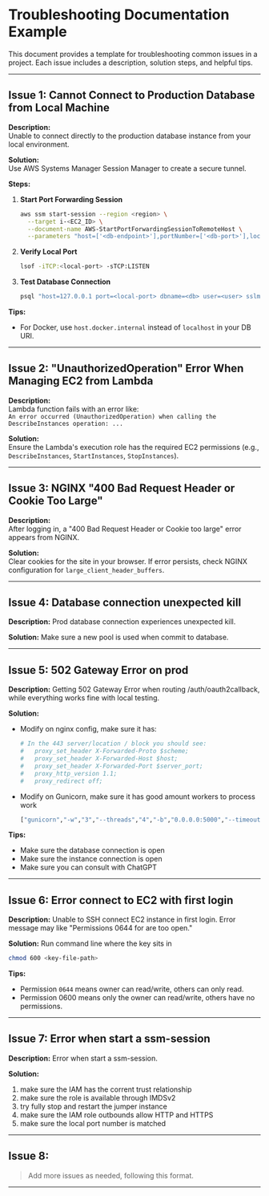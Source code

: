 # Troubleshooting Documentation Example

This document provides a template for troubleshooting common issues in a project. Each issue includes a description, solution steps, and helpful tips.

---

## Issue 1: Cannot Connect to Production Database from Local Machine

**Description:**  
Unable to connect directly to the production database instance from your local environment.

**Solution:**  
Use AWS Systems Manager Session Manager to create a secure tunnel.

**Steps:**
1. **Start Port Forwarding Session**
    ```sh
    aws ssm start-session --region <region> \
      --target i-<EC2_ID> \
      --document-name AWS-StartPortForwardingSessionToRemoteHost \
      --parameters "host=['<db-endpoint>'],portNumber=['<db-port>'],localPortNumber=['<local-port>']"
    ```
2. **Verify Local Port**
    ```sh
    lsof -iTCP:<local-port> -sTCP:LISTEN
    ```
3. **Test Database Connection**
    ```sh
    psql "host=127.0.0.1 port=<local-port> dbname=<db> user=<user> sslmode=require"
    ```

**Tips:**  
- For Docker, use `host.docker.internal` instead of `localhost` in your DB URI.

---

## Issue 2: "UnauthorizedOperation" Error When Managing EC2 from Lambda

**Description:**  
Lambda function fails with an error like:  
`An error occurred (UnauthorizedOperation) when calling the DescribeInstances operation: ...`

**Solution:**  
Ensure the Lambda's execution role has the required EC2 permissions (e.g., `DescribeInstances`, `StartInstances`, `StopInstances`).

---

## Issue 3: NGINX "400 Bad Request Header or Cookie Too Large"

**Description:**  
After logging in, a "400 Bad Request Header or Cookie too large" error appears from NGINX.

**Solution:**  
Clear cookies for the site in your browser. If error persists, check NGINX configuration for `large_client_header_buffers`.

---

## Issue 4: Database connection unexpected kill

**Description:**
Prod database connection experiences unexpected kill.

**Solution:**
Make sure a new pool is used when commit to database.

---

## Issue 5: 502 Gateway Error on prod

**Description:**
Getting 502 Gateway Error when routing /auth/oauth2callback, while everything works fine with local testing.

**Solution:**
- Modify on nginx config, make sure it has:
    ```sh
    # In the 443 server/location / block you should see:
    #   proxy_set_header X-Forwarded-Proto $scheme;
    #   proxy_set_header X-Forwarded-Host $host;
    #   proxy_set_header X-Forwarded-Port $server_port;
    #   proxy_http_version 1.1;
    #   proxy_redirect off;
    ```
- Modify on Gunicorn, make sure it has good amount workers to process work
    ```Dockerfile
    ["gunicorn","-w","3","--threads","4","-b","0.0.0.0:5000","--timeout","90","--graceful-timeout","30","--forwarded-allow-ips=*","run:app"]
    ```

**Tips:**
- Make sure the database connection is open
- Make sure the instance connection is open
- Make sure you can consult with ChatGPT

---

## Issue 6: Error connect to EC2 with first login

**Description:**
Unable to SSH connect EC2 instance in first login. Error message may like "Permissions 0644 for <access-key> are too open."

**Solution:**
Run command line where the key sits in
```sh
chmod 600 <key-file-path>
```

**Tips:**
- Permission `0644` means owner can read/write, others can only read.
- Permission 0600 means only the owner can read/write, others have no permissions.

---

## Issue 7: Error when start a ssm-session

**Description:**
Error when start a ssm-session.

**Solution:**
1. make sure the IAM has the corrent trust relationship
2. make sure the role is available through IMDSv2
3. try fully stop and restart the jumper instance
4. make sure the IAM role outbounds allow HTTP and HTTPS
5. make sure the local port number is matched

---

## Issue 8: 

> Add more issues as needed, following this format.

---
